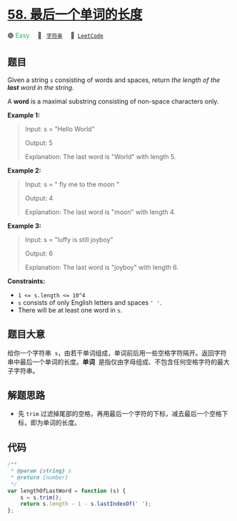 # [58. 最后一个单词的长度](https://leetcode.com/problems/length-of-last-word)

🟢 <font color=#15bd66>Easy</font>&emsp; 🔖&ensp; [`字符串`](/outline/tag/string.md)&emsp; 🔗&ensp;[`LeetCode`](https://leetcode.com/problems/length-of-last-word)

## 题目

Given a string `s` consisting of words and spaces, return _the length of the **last** word in the string._

A **word** is a maximal substring consisting of non-space characters only.

**Example 1:**

> Input: s = "Hello World"
>
> Output: 5
>
> Explanation: The last word is "World" with length 5.

**Example 2:**

> Input: s = " fly me to the moon "
>
> Output: 4
>
> Explanation: The last word is "moon" with length 4.

**Example 3:**

> Input: s = "luffy is still joyboy"
>
> Output: 6
>
> Explanation: The last word is "joyboy" with length 6.

**Constraints:**

- `1 <= s.length <= 10^4`
- `s` consists of only English letters and spaces `' '`.
- There will be at least one word in `s`.

## 题目大意

给你一个字符串  `s`，由若干单词组成，单词前后用一些空格字符隔开。返回字符串中最后一个单词的长度。**单词**  是指仅由字母组成、不包含任何空格字符的最大子字符串。

## 解题思路

- 先 `trim` 过滤掉尾部的空格，再用最后一个字符的下标，减去最后一个空格下标，即为单词的长度。

## 代码

```javascript
/**
 * @param {string} s
 * @return {number}
 */
var lengthOfLastWord = function (s) {
	s = s.trim();
	return s.length - 1 - s.lastIndexOf(' ');
};
```
